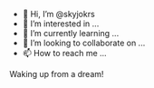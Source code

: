 - 👋 Hi, I’m @skyjokrs
- 👀 I’m interested in ...
- 🌱 I’m currently learning ...
- 💞️ I’m looking to collaborate on ...
- 📫 How to reach me ...

<!---
skyjokrs/skyjokrs is a ✨ special ✨ repository because its `README.md` (this file) appears on your GitHub profile.
You can click the Preview link to take a look at your changes.
--->
Waking up from a dream!
